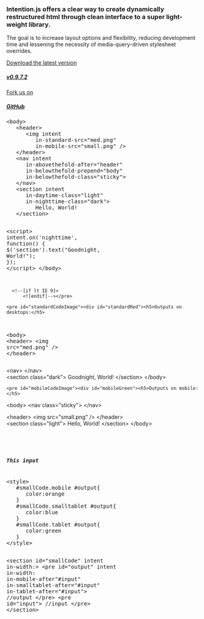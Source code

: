 <section id="splash" intent in-width: in-container: in-orientation:>
   <div class="inner clearFix">
      <section>
         <h3>Intention.js offers a clear way to create dynamically restructured html through clean interface to a super light-weight library.</h3>
         <p>The goal is to increase layout options and flexibility, reducing development time and lessening the necessity of media-query-driven stylesheet overrides.</p>
      </section>
      <section id="buttons">
         <div id="download"><a href="intention.js">Download the latest version<h5> v0.9.7.2</h5></a></div>
         <div id="github"><a href="https://github.com/wsjdesign/intentionjs" target="_blank">Fork us on<h5>GitHub</h5></a></div>
      </section>
   </div>
</section>

<!-- Start the ugly Code-as-Image section -->

<section id="codeImage" intent in-width: in-container:>
   <div class="inner clearFix">
      <div id="connections"></div>
      <pre id="rawCodeImage"><span class="selectable">&lt;body&gt;
   &lt;header&gt;
      &lt;img</span> <span class="white"><span class="selectable">intent</span></span>
         <span class="orangeDark"><span class="selectable">in-standard-src="med.png"</span></span>
         <span class="orangeLight"><span class="selectable">in-mobile-src="small.png" /&gt;</span></span>
   <span class="selectable">&lt;/header&gt;
   &lt;nav</span> <span class="white"><span class="selectable">intent</span></span>
      <span class="greenDark"><span class="selectable">in-abovethefold-after="header"</span></span>
      <span class="greenLight"><span class="selectable">in-belowthefold-prepend="body"
      in-belowthefold-class="sticky"&gt;</span></span>
   <span class="selectable">&lt;/nav&gt;
   &lt;section</span> <span class="white"><span class="selectable">intent</span></span>
      <span class="blueLight"><span class="selectable">in-daytime-class="light"</span></span>
      <span class="blueDark"><span class="selectable">in-nighttime-class="dark"&gt;</span></span>
         <span class="selectable">Hello, World!
   &lt;/section&gt;

   &lt;script&gt;</span>
      <span class="white"><span class="selectable">intent.on(</span><span class="blueDark ignore"><span class="selectable">'nighttime'</span></span><span class="selectable">, function() {</span></span>
         <span class="blueDark"><span class="selectable">$('section').text("Goodnight, World!");</span></span>
      <span class="white"><span class="selectable">});</span></span>
   <span class="selectable">&lt;/script&gt;
&lt;/body&gt;</span>

      <!--[if lt IE 9]>
          <![endif]--></pre>

    <pre id="standardCodeImage"><div id="standardRed"><h5>Outputs on desktops:</h5>
<span class="selectable">&lt;body&gt;</span>
   <span class="orangeDark"><span class="selectable">&lt;header&gt;
      &lt;img src="med.png" /&gt;
   &lt;/header&gt;</span></span></div><div id="standardGreen"><span class="greenDark"><span class="selectable">   &lt;nav&gt;
   &lt;/nav&gt;</span></span></div><div id="standardBlue"><span class="blueDark"><span class="selectable">   &lt;section class="dark"&gt;
      Goodnight, World!
   &lt;/section&gt;</span></span>
<span class="selectable">&lt;/body&gt;</span></div></pre>

    <pre id="mobileCodeImage"><div id="mobileGreen"><h5>Outputs on mobile:</h5>
<span class="selectable">&lt;body&gt;</span>
   <span class="greenLight"><span class="selectable">&lt;nav class="sticky"&gt;
   &lt;/nav&gt;</span></span></div><div id="mobileRed"><span class="orangeLight"><span class="selectable">   &lt;header&gt;
      &lt;img src="small.png" /&gt;
   &lt;/header&gt;</span></span></div><div id="mobileBlue"> <span class="blueLight"><span class="selectable">   &lt;section class="light"&gt;
      Hello, World!
   &lt;/section&gt;</span></span>
<span class="selectable">&lt;/body&gt;

</span></div></pre>
</div></section>

<!-- End ugly Code-as-Image section -->
<!-- But start the slightly less ugly mobile version of that -->
<section id="smallCode" class="clearFix" intent in-width: in-container: data-pattern="2">
  <pre id="output" intent
       in-width:
       in-container:
       in-mobile-after="#input"
       in-smalltablet-after="#input"
       in-tablet-after="#input"
       in-pseudomobile-after="#input"
       in-pseudosmalltablet-after="#input"
       in-pseudotablet-after="#input">

  </pre>
  <pre id="input"><h5>This input</h5>
&lt;style&gt;
   <span class="orangeDark mobile">#smallCode.mobile #output{</span>
      color:orange
   <span class="orangeDark">}</span>
   <span class="blueLight smalltablet">#smallCode.smalltablet #output{</span>
      color:blue
   <span class="blueLight">}</span>
   <span class="greenDark tablet">#smallCode.tablet #output{</span>
      color:green
   <span class="greenDark">}</span>
&lt;/style&gt;

&lt;section id="smallCode"
   <span class="white">intent in-width:</span>&gt;
   &lt;pre id="output"
      <span class="white">intent in-width:</span>
      <span class="orangeDark mobile">in-mobile-after"#input"</span>
      <span class="blueLight smalltablet">in-smalltablet-after="#input"</span>
      <span class="greenDark tablet">in-tablet-after="#input"&gt;</span>
         <span class="comment">//output</span>
   &lt;/pre&gt;
   &lt;pre id="input"&gt;
      <span class="comment">//input</span>
   &lt;/pre&gt;
&lt;/section&gt;
  </pre>
</section>
<!-- End that too. Back to decently formatted code -->


